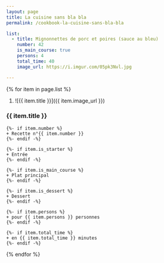 ```yaml
---
layout: page
title: La cuisine sans bla bla
permalink: /cookbook-la-cuisine-sans-bla-bla

list:
  - title: Mignonnettes de porc et poires (sauce au bleu)
    number: 42
    is_main_course: true
    persons: 4
    total_time: 40
    image_url: https://i.imgur.com/05pk3Nvl.jpg

---
```


{% for item in page.list %}
1. ![{{ item.title }}]({{ item.image_url }})
### {{ item.title }}
    {%- if item.number %}
    + Recette n°{{ item.number }}
    {%- endif -%}

    {%- if item.is_starter %}
    + Entrée
    {%- endif -%}

    {%- if item.is_main_course %}
    + Plat principal
    {%- endif -%}

    {%- if item.is_dessert %}
    + Dessert
    {%- endif -%}

    {%- if item.persons %}
    + pour {{ item.persons }} personnes
    {%- endif -%}

    {%- if item.total_time %}
    + en {{ item.total_time }} minutes
    {%- endif -%}
{% endfor %}
